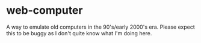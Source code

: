 # web-computer
A way to emulate old computers in the 90's/early 2000's era. Please expect this to be buggy as I don't quite know what I'm doing here.
